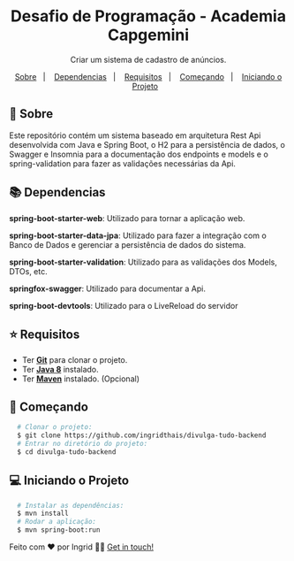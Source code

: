 <h1 align="center">
  Desafio de Programação - Academia Capgemini
</h1>

<p align="center">
 Criar um sistema de cadastro de anúncios.
</p>

<p align="center">
  <a href="#page_with_curl-sobre">Sobre</a>&nbsp;&nbsp;&nbsp;|&nbsp;&nbsp;&nbsp;
  <a href="#books-dependencias">Dependencias</a>&nbsp;&nbsp;&nbsp;|&nbsp;&nbsp;&nbsp;
  <a href="#star-requisitos">Requisitos</a>&nbsp;&nbsp;&nbsp;|&nbsp;&nbsp;&nbsp;  
  <a href="#rocket-começando">Começando</a>&nbsp;&nbsp;&nbsp;|&nbsp;&nbsp;&nbsp;
  <a href="#computer-iniciando-o-projeto">Iniciando o Projeto</a>&nbsp;&nbsp;&nbsp;
</p>

## :page_with_curl: Sobre
Este repositório contém um sistema baseado em arquitetura Rest Api desenvolvida com Java e Spring Boot, o H2 para a persistência de dados, 
o Swagger e Insomnia para a documentação dos endpoints e models e o spring-validation para fazer as validações necessárias da Api.

## :books: **Dependencias**


**spring-boot-starter-web**: Utilizado para tornar a aplicação web.

**spring-boot-starter-data-jpa**: Utilizado para fazer a integração com o Banco de Dados e gerenciar a persistência de dados do sistema.

**spring-boot-starter-validation**: Utilizado para as validações dos Models, DTOs, etc.

**springfox-swagger**: Utilizado para documentar a Api.

**spring-boot-devtools**: Utilizado para o LiveReload do servidor


## :star: Requisitos
- Ter [**Git**](https://git-scm.com/) para clonar o projeto.
- Ter [**Java 8**](https://www.oracle.com/br/java/technologies/javase/javase-jdk8-downloads.html) instalado.
- Ter [**Maven**](https://maven.apache.org/download.cgi) instalado. (Opcional)


## :rocket: Começando
``` bash
  # Clonar o projeto:
  $ git clone https://github.com/ingridthais/divulga-tudo-backend
  # Entrar no diretório do projeto:
  $ cd divulga-tudo-backend
```

## :computer: Iniciando o Projeto
```bash
  # Instalar as dependências:
  $ mvn install 
  # Rodar a aplicação:
  $ mvn spring-boot:run
```

Feito com ❤️ por Ingrid 👋🏻 [Get in touch!](https://github.com/ingridthais)
